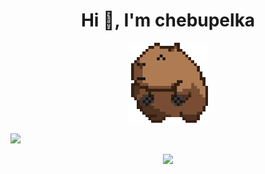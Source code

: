 <h1 align="center">Hi 👋, I'm chebupelka</h1>
<p align="center"> <img src="capyroll.gif"> </p>

<img src="https://github-readme-stats.vercel.app/api?username=anuraghazra&show_icons=true">

<p align="center"> 
  <img src="https://github-readme-stats.vercel.app/api/top-langs/?username=chebupelka8&layout=compact&theme=dark""
</p>
